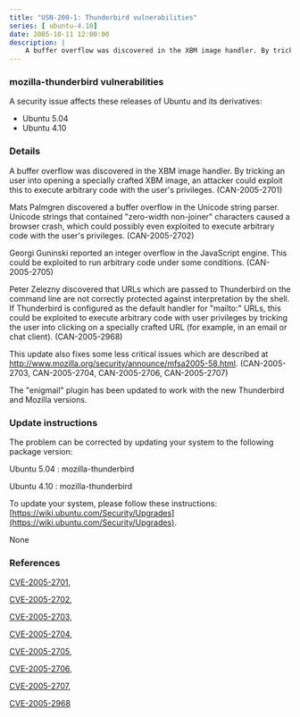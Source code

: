 ```yaml
---
title: "USN-200-1: Thunderbird vulnerabilities"
series: [ ubuntu-4.10]
date: 2005-10-11 12:00:00
description: |
    A buffer overflow was discovered in the XBM image handler. By tricking an user into opening a specially crafted XBM image, an attacker could exploit this to execute arbitrary code with the user&#39;s privileges. (CAN-2005-2701)
--- 
```

 
 


### mozilla-thunderbird vulnerabilities

A security issue affects these releases of Ubuntu and its derivatives:

* Ubuntu 5.04
* Ubuntu 4.10

### Details

A buffer overflow was discovered in the XBM image handler. By tricking an user into opening a specially crafted XBM image, an attacker could exploit this to execute arbitrary code with the user&#39;s privileges. (CAN-2005-2701)

Mats Palmgren discovered a buffer overflow in the Unicode string parser. Unicode strings that contained &quot;zero-width non-joiner&quot; characters caused a browser crash, which could possibly even exploited to execute arbitrary code with the user&#39;s privileges. (CAN-2005-2702)

Georgi Guninski reported an integer overflow in the JavaScript engine. This could be exploited to run arbitrary code under some conditions. (CAN-2005-2705)

Peter Zelezny discovered that URLs which are passed to Thunderbird on the command line are not correctly protected against interpretation by the shell. If Thunderbird is configured as the default handler for &quot;mailto:&quot; URLs, this could be exploited to execute arbitrary code with user privileges by tricking the user into clicking on a specially crafted URL (for example, in an email or chat client). (CAN-2005-2968)

This update also fixes some less critical issues which are described at http://www.mozilla.org/security/announce/mfsa2005-58.html. (CAN-2005-2703, CAN-2005-2704, CAN-2005-2706, CAN-2005-2707)

The &quot;enigmail&quot; plugin has been updated to work with the new Thunderbird and Mozilla versions.

### Update instructions

The problem can be corrected by updating your system to the following package version:

Ubuntu 5.04
 : mozilla-thunderbird 

Ubuntu 4.10
 : mozilla-thunderbird 

To update your system, please follow these instructions: [https://wiki.ubuntu.com/Security/Upgrades](https://wiki.ubuntu.com/Security/Upgrades).

None

### References

 
 [CVE-2005-2701](http://people.ubuntu.com/~ubuntu-security/cve/CVE-2005-2701), 

 [CVE-2005-2702](http://people.ubuntu.com/~ubuntu-security/cve/CVE-2005-2702), 

 [CVE-2005-2703](http://people.ubuntu.com/~ubuntu-security/cve/CVE-2005-2703), 

 [CVE-2005-2704](http://people.ubuntu.com/~ubuntu-security/cve/CVE-2005-2704), 

 [CVE-2005-2705](http://people.ubuntu.com/~ubuntu-security/cve/CVE-2005-2705), 

 [CVE-2005-2706](http://people.ubuntu.com/~ubuntu-security/cve/CVE-2005-2706), 

 [CVE-2005-2707](http://people.ubuntu.com/~ubuntu-security/cve/CVE-2005-2707), 

 [CVE-2005-2968](http://people.ubuntu.com/~ubuntu-security/cve/CVE-2005-2968)
 

